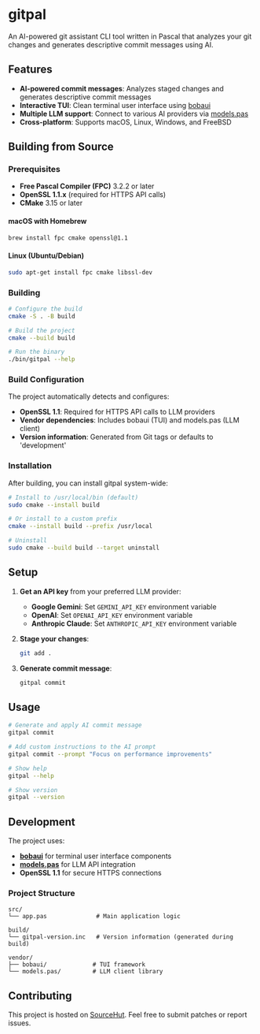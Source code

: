 # gitpal

An AI-powered git assistant CLI tool written in Pascal that analyzes your git changes and generates descriptive commit messages using AI.

## Features

- **AI-powered commit messages**: Analyzes staged changes and generates descriptive commit messages
- **Interactive TUI**: Clean terminal user interface using [bobaui](https://sr.ht/~matthewp/bobaui/)
- **Multiple LLM support**: Connect to various AI providers via [models.pas](https://github.com/matthewjharper/models.pas)
- **Cross-platform**: Supports macOS, Linux, Windows, and FreeBSD

## Building from Source

### Prerequisites

- **Free Pascal Compiler (FPC)** 3.2.2 or later
- **OpenSSL 1.1.x** (required for HTTPS API calls)
- **CMake** 3.15 or later

#### macOS with Homebrew

```bash
brew install fpc cmake openssl@1.1
```

#### Linux (Ubuntu/Debian)

```bash
sudo apt-get install fpc cmake libssl-dev
```

### Building

```bash
# Configure the build
cmake -S . -B build

# Build the project
cmake --build build

# Run the binary
./bin/gitpal --help
```

### Build Configuration

The project automatically detects and configures:

- **OpenSSL 1.1**: Required for HTTPS API calls to LLM providers
- **Vendor dependencies**: Includes bobaui (TUI) and models.pas (LLM client)
- **Version information**: Generated from Git tags or defaults to 'development'

### Installation

After building, you can install gitpal system-wide:

```bash
# Install to /usr/local/bin (default)
sudo cmake --install build

# Or install to a custom prefix
cmake --install build --prefix /usr/local

# Uninstall
sudo cmake --build build --target uninstall
```

## Setup

1. **Get an API key** from your preferred LLM provider:
   - **Google Gemini**: Set `GEMINI_API_KEY` environment variable
   - **OpenAI**: Set `OPENAI_API_KEY` environment variable
   - **Anthropic Claude**: Set `ANTHROPIC_API_KEY` environment variable

2. **Stage your changes**:
   ```bash
   git add .
   ```

3. **Generate commit message**:
   ```bash
   gitpal commit
   ```

## Usage

```bash
# Generate and apply AI commit message
gitpal commit

# Add custom instructions to the AI prompt
gitpal commit --prompt "Focus on performance improvements"

# Show help
gitpal --help

# Show version
gitpal --version
```

## Development

The project uses:
- **[bobaui](https://sr.ht/~matthewp/bobaui/)** for terminal user interface components
- **[models.pas](https://github.com/matthewjharper/models.pas)** for LLM API integration
- **OpenSSL 1.1** for secure HTTPS connections

### Project Structure

```
src/
└── app.pas              # Main application logic

build/
└── gitpal-version.inc   # Version information (generated during build)

vendor/
├── bobaui/             # TUI framework
└── models.pas/         # LLM client library
```

## Contributing

This project is hosted on [SourceHut](https://sr.ht/~matthewp/gitpal/). Feel free to submit patches or report issues.
